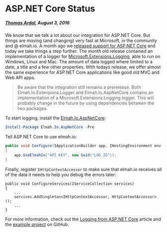# ASP.NET Core Status##### [Thomas Ardal](http://elmah.io/about/), August 3, 2016We know that we talk a lot about our integration for ASP.NET Core. But things are moving (and changing) very fast at Microsoft, in the community and @ elmah.io. A month ago we [released support for ASP.NET Core](/support-for-dotnet-and-aspnet-core) and today we take things a step further. The month old release contained an implementation of a logger for [Microsoft.Extensions.Logging](https://www.nuget.org/packages/Microsoft.Extensions.Logging/), able to run on Windows, Linux and Mac. The amount of data logged where limited to a date, a title and a few other properties. With todays release, we offer almost the same experience for ASP.NET Core applications like good old MVC and Web API apps.> Be aware that the integration still remains a prerelease. Both Elmah.Io.Extensions.Logger and Elmah.Io.AspNetCore contains an implementation of a Microsoft.Extensions.Logging logger. This will probably change in the future by using dependencies between the two packages.To start logging, install the [Elmah.Io.AspNetCore](https://www.nuget.org/packages/Elmah.Io.AspNetCore/1.0.0-pre-7):```powershellInstall-Package Elmah.Io.AspNetCore -Pre```Tell ASP.NET Core to use elmah.io:```csharppublic void Configure(IApplicationBuilder app, IHostingEnvironment env, ILoggerFactory fac){    app.UseElmahIo("API_KEY", new Guid("LOG_ID"));}```Finally, register `IHttpContextAccessor` to make sure that elmah.io receives all of the data it needs to help you debug the errors later:```public void ConfigureServices(IServiceCollection services){    ...    services.AddSingleton<IHttpContextAccessor, HttpContextAccessor>();    ...}```For more information, check out the [Logging from ASP.NET Core](http://docs.elmah.io/logging-to-elmah-io-from-aspnet-core/) article and the [example project](https://github.com/elmahio/Elmah.Io.AspNetCore/tree/master/Elmah.Io.AspNetCore.Example) on GitHub.